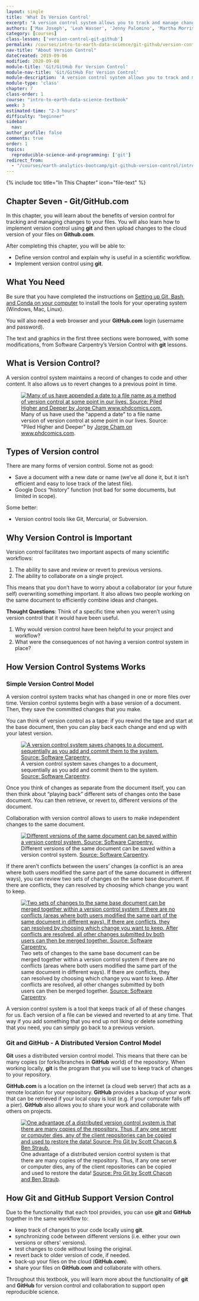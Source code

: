 ```yaml
---
layout: single
title: 'What Is Version Control'
excerpt: "A version control system allows you to track and manage changes to your files. Learn benefits of version control for scientific workflows and how git and GitHub.com support version control."
authors: ['Max Joseph', 'Leah Wasser', 'Jenny Palomino', 'Martha Morrissey']
category: [courses]
class-lesson: ['version-control-git-github']
permalink: /courses/intro-to-earth-data-science/git-github/version-control/
nav-title: "About Version Control"
dateCreated: 2019-09-06
modified: 2020-09-08
module-title: 'Git/GitHub For Version Control'
module-nav-title: 'Git/GitHub For Version Control'
module-description: 'A version control system allows you to track and manage changes to your files. Learn how to get started with version control using git and GitHub.com.'
module-type: 'class'
chapter: 7
class-order: 1
course: "intro-to-earth-data-science-textbook"
week: 3
estimated-time: "2-3 hours"
difficulty: "beginner"
sidebar:
  nav:
author_profile: false
comments: true
order: 1
topics:
  reproducible-science-and-programming: ['git']
redirect_from:
  - "/courses/earth-analytics-bootcamp/git-github-version-control/intro-version-control/"
---
```


{% include toc title="In This Chapter" icon="file-text" %}

<div class='notice--success' markdown="1">

## <i class="fa fa-ship" aria-hidden="true"></i> Chapter Seven - Git/GitHub.com

In this chapter, you will learn about the benefits of version control for tracking and managing changes to your files. You will also learn how to implement version control using **git** and then upload changes to the cloud version of your files on **Github.com**. 

After completing this chapter, you will be able to:

* Define version control and explain why is useful in a scientific workflow.
* Implement version control using **git**.


## <i class="fa fa-check-square-o fa-2" aria-hidden="true"></i> What You Need

Be sure that you have completed the instructions on <a href="{{ site.url }}/workshops/setup-earth-analytics-python/setup-git-bash-conda/">Setting up Git, Bash, and Conda on your computer</a> to install the tools for your operating system (Windows, Mac, Linux). 

You will also need a web browser and your **GitHub.com** login (username and password).

</div>

The text and graphics in the first three sections were borrowed, with some modifications, from Software Carpentry’s Version Control with **git** lessons.

 
## What is Version Control?

A version control system maintains a record of changes to code and other content. It also allows us to revert changes to a previous point in time.

<figure>
   <a href="{{ site.url }}/images/earth-analytics/git-version-control/final-doc-phd-comics.gif">
   <img src="{{ site.url }}/images/earth-analytics/git-version-control/final-doc-phd-comics.gif" alt="Many of us have appended a date to a file name as a method of version control at some point in our lives. Source: Piled Higher and Deeper by Jorge Cham www.phdcomics.com."></a>
   <figcaption> Many of us have used the "append a date" to a file name version of version control at some point in our lives. Source: "Piled Higher and Deeper" by <a href="http://phdcomics.com/comics/archive/phd101212s.gif">Jorge Cham on www.phdcomics.com</a>.
   </figcaption>
</figure>

## Types of Version control

There are many forms of version control. Some not as good:

* Save a document with a new date or name (we’ve all done it, but it isn’t efficient and easy to lose track of the latest file).
* Google Docs “history” function (not bad for some documents, but limited in scope).

Some better:

* Version control tools like Git, Mercurial, or Subversion.

## Why Version Control is Important

Version control facilitates two important aspects of many scientific workflows:

1. The ability to save and review or revert to previous versions.
2. The ability to collaborate on a single project.

This means that you don’t have to worry about a collaborator (or your future self) overwriting something important. It also allows two people working on the same document to efficiently combine ideas and changes.


<div class="notice--success" markdown="1">

<i class="fa fa-star"></i>**Thought Questions**: Think of a specific time when you weren’t using version control that it would have been useful.

1. Why would version control have been helpful to your project and workflow?
2. What were the consequences of not having a version control system in place?

</div>


## How Version Control Systems Works

### Simple Version Control Model

A version control system tracks what has changed in one or more files over 
time. Version control systems begin with a base version of a document. Then, 
they save the committed changes that you make. 

You can think of version control as a tape: if you rewind the tape and 
start at the base document, then you can play back each change and end 
up with your latest version.

<figure>
   <a href="{{ site.url }}/images/earth-analytics/git-version-control/git-play-changes.png">
   <img src="{{ site.url }}/images/earth-analytics/git-version-control/git-play-changes.png" alt="A version control system saves changes to a document, sequentially as you add and commit them to the system. Source: Software Carpentry."></a>
   <figcaption> A version control system saves changes to a document, sequentially as you add and commit them to the system. <a href="http://swcarpentry.github.io/git-novice/fig/play-changes.svg">Source: Software Carpentry</a>.
   </figcaption>
</figure>

Once you think of changes as separate from the document itself, you can then think about “playing back” different sets of changes onto the base document. You can then retrieve, or revert to, different versions of the document.

Collaboration with version control allows to users to make independent changes to the same document.

<figure>
   <a href="{{ site.url }}/images/earth-analytics/git-version-control/git-versions.png">
   <img src="{{ site.url }}/images/earth-analytics/git-version-control/git-versions.png" alt="Different versions of the same document can be saved within a version control system. Source: Software Carpentry."></a>
   <figcaption> Different versions of the same document can be saved within a version control system. <a href="http://swcarpentry.github.io/git-novice/fig/versions.svg">Source: Software Carpentry</a>.
   </figcaption>
</figure>

If there aren’t conflicts between the users’ changes (a conflict is an area where both users modified the same part of the same document in different ways), you can review two sets of changes on the same base document. If there are conflicts, they can resolved by choosing which change you want to keep.

<figure>
   <a href="{{ site.url }}/images/earth-analytics/git-version-control/git-merge.png">
   <img src="{{ site.url }}/images/earth-analytics/git-version-control/git-merge.png" alt="Two sets of changes to the same base document can be merged together within a version control system if there are no conflicts (areas where both users modified the same part of the same document in different ways). If there are conflicts, they can resolved by choosing which change you want to keep. After conflicts are resolved, all other changes submitted by both users can then be merged together. Source: Software Carpentry."></a>
   <figcaption> Two sets of changes to the same base document can be merged together within a version control system if there are no conflicts (areas where both users modified the same part of the same document in different ways). If there are conflicts, they can resolved by choosing which change you want to keep. After conflicts are resolved, all other changes submitted by both users can then be merged together. <a href="http://swcarpentry.github.io/git-novice/fig/merge.svg">Source: Software Carpentry</a>.
   </figcaption>
</figure>

A version control system is a tool that keeps track of all of these changes for us. 
Each version of a file can be viewed and reverted to at any time. That way if you 
add something that you end up not liking or delete something that you need, you can 
simply go back to a previous version. 


### Git and GitHub - A Distributed Version Control Model

**Git** uses a distributed version control model. This means that there can be 
many copies (or forks/branches in **GitHub** world) of the repository. When 
working locally, **git** is the program that you will use to keep track of 
changes to your repository. 

**GitHub.com** is a location on the internet (a cloud web server) that acts as a remote location for your repository. **GitHub** provides a backup of your work that can be retrieved if your local copy is lost (e.g. if your computer falls off a pier). **GitHub** also allows you to share your work and collaborate with others on projects.

<figure>
   <a href="{{ site.url }}/images/earth-analytics/git-version-control/git-distributed-version-control-model.png">
   <img src="{{ site.url }}/images/earth-analytics/git-version-control/git-distributed-version-control-model.png" alt="One advantage of a distributed version control system is that there are many copies of the repository. Thus, if any one server or computer dies, any of the client repositories can be copied and used to restore the data! Source: Pro Git by Scott Chacon & Ben Straub. "></a>
   <figcaption> One advantage of a distributed version control system is that there are many copies of the repository. Thus, if any one server or computer dies, any of the client repositories can be copied and used to restore the data! <a href="https://git-scm.com/book/en/v2/book/01-introduction/images/distributed.png">Source: Pro Git by Scott Chacon and Ben Straub</a>.
    </figcaption>
</figure>    

## How Git and GitHub Support Version Control

Due to the functionality that each tool provides, you can use **git** and **GitHub** together in the same workflow to:
* keep track of changes to your code locally using **git**.
* synchronizing code between different versions (i.e. either your own versions or others' versions).
* test changes to code without losing the original.
* revert back to older version of code, if needed.
* back-up your files on the cloud (**GitHub.com**).
* share your files on **GitHub.com** and collaborate with others.

Throughout this textbook, you will learn more about the functionality of **git** and **GitHub** for version control and collaboration to support open reproducible science.  

